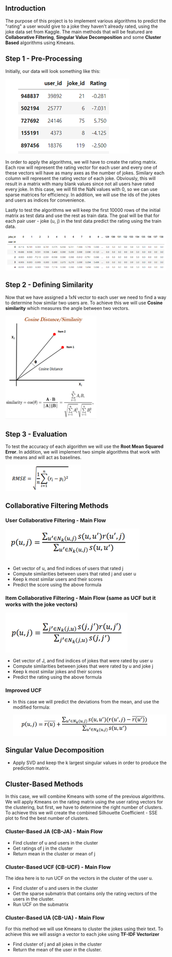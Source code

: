 
## Introduction

The purpose of this project is to implement various algorithms to predict the "rating" a user would give to a joke they haven't already rated, using the joke data set from Kaggle. The main methods that will be featured are <b>Collaborative Filtering</b>, <b>Singular Value Decomposition</b> and some <b>Cluster Based</b> algorithms using Kmeans.

## Step 1 - Pre-Processing

Initially, our data will look something like this:

<img src='https://github.com/billgewrgoulas/Recommendation-Systems/blob/main/gif/p1.png'>

In order to apply the algorithms, we will have to create the rating matrix. Each row will represent the rating vector for each user and every one of these vectors will have as many axes as the number of jokes. Similary each column will represent the rating vector of each joke. Obviously, this will result in a matrix with many blank values since not all users have rated every joke. In this case, we will fill the NaN values with 0, so we can use sparse matrices for efficiency. In addition, we will use the ids of the jokes and users as indices for convenience.

Lastly to test the algorithms we will keep the first 10000 rows of the initial matrix as test data and use the rest as train data. The goal will be that for each pair user - joke (u, j) in the test data predict the rating using the train data. 

<img src='https://github.com/billgewrgoulas/Recommendation-Systems/blob/main/gif/p6.png'>

## Step 2 - Defining Similarity

Now that we have assigned a 1xN vector to each user we need to find a way to determine how similar two users are. 
To achieve this we will use <b>Cosine similarity</b> which measures the angle between two vectors.

<img src='https://github.com/billgewrgoulas/Recommendation-Systems/blob/main/gif/p7.png'>

## Step 3 - Evaluation

To test the accuracy of each algorithm we will use the <b>Root Mean Squared Error</b>. In addition, we will implement two simple algorithms that work with the means and will act as baselines.

<img src='https://github.com/billgewrgoulas/Recommendation-Systems/blob/main/gif/p2.png'>

## Collaborative Filtering Methods

### User Collaborative Filtering - Main Flow

<img src='https://github.com/billgewrgoulas/Recommendation-Systems/blob/main/gif/p3.png'>

 * Get vector of u, and find indices of users that rated j
 * Compute similarities between users that rated j and user u
 * Keep k most similar users and their scores
 * Predict the score using the above formula

### Item Collaborative Filtering - Main Flow (same as UCF but it works with the joke vectors)

<img src='https://github.com/billgewrgoulas/Recommendation-Systems/blob/main/gif/p4.png'>

 * Get vector of J, and find indices of jokes that were rated by user u
 * Compute similarities between jokes that were rated by u and joke j
 * Keep k most similar jokes and their scores
 * Predict the rating using the above formula


### Improved UCF

 * In this case we will predict the deviations from the mean, and use the modified formula:

   <img src='https://github.com/billgewrgoulas/Recommendation-Systems/blob/main/gif/p5.png'>
 
## Singular Value Decomposition

 * Apply SVD and keep the k largest singular values in order to produce the prediction matrix.

## Cluster-Based Methods

In this case, we will combine Kmeans with some of the previous algorithms. We will apply Kmeans on the rating matrix using the user rating vectors for the clustering, but first, we have to determine the right number of clusters. To achieve this we will create the combined Silhouette Coefficient - SSE plot to find the best number of clusters.

### Cluster-Based JA (CB-JA) - Main Flow

 * Find cluster of u and users in the cluster
 * Get ratings of j in the cluster
 * Return mean in the cluster or mean of j

### Cluster-Based UCF (CB-UCF) - Main Flow

 The idea here is to run UCF on the vectors in the cluster of the user u.

 * Find cluster of u and users in the cluster
 * Get the sparse submatrix that contains only the rating vectors of the users in the cluster.
 * Run UCF on the submatrix

### Cluster-Based UA (CB-UA) - Main Flow

 For this method we will use Kmeans to cluster the jokes using their text. To achieve this we will assign a vector to each joke using <b>TF-IDF Vectorizer</b>

 * Find cluster of j and all jokes in the cluster
 * Return the mean of the user in the cluster.
